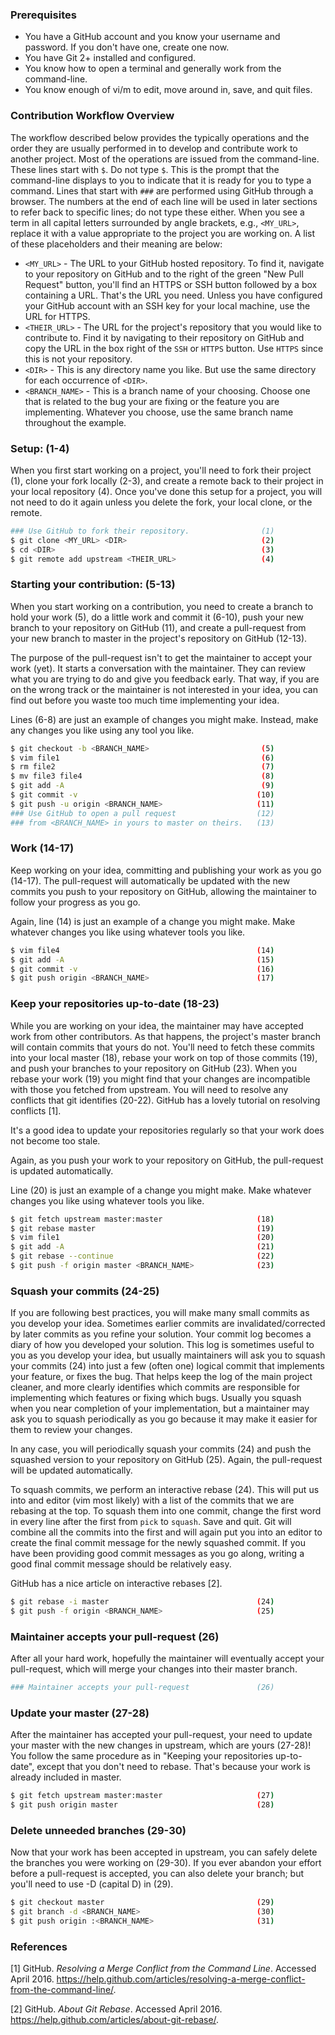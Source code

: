 ### Prerequisites

- You have a GitHub account and you know your username and password. If you
  don't have one, create one now.
- You have Git 2+ installed and configured.
- You know how to open a terminal and generally work from the command-line.
- You know enough of vi/m to edit, move around in, save, and quit files.

### Contribution Workflow Overview

The workflow described below provides the typically operations and the order
they are usually performed in to develop and contribute work to another project.
Most of the operations are issued from the command-line. These lines start with `$`.
Do not type `$`. This is the prompt that the command-line displays to you to
indicate that it is ready for you to type a command. Lines that start with `###`
are performed using GitHub through a browser. The numbers at the end of each
line will be used in later sections to refer back to specific lines; do not type
these either. When you see a term in all capital letters surrounded by angle
brackets, e.g., `<MY_URL>`, replace it with a value appropriate to the project
you are working on. A list of these placeholders and their meaning are below:

- `<MY_URL>` - The URL to your GitHub hosted repository. To find it, navigate to
  your repository on GitHub and to the right of the green "New Pull Request"
  button, you'll find an HTTPS or SSH button followed by a box containing a URL.
  That's the URL you need. Unless you have configured your GitHub account with
  an SSH key for your local machine, use the URL for HTTPS.
- `<THEIR_URL>` - The URL for the project's repository that you would like to
  contribute to. Find it by navigating to their repository on GitHub and copy
  the URL in the box right of the `SSH` or `HTTPS` button. Use `HTTPS` since
  this is not your repository.
- `<DIR>` - This is any directory name you like. But use the same directory for
  each occurrence of `<DIR>`.
- `<BRANCH_NAME>` - This is a branch name of your choosing. Choose one that is
  related to the bug your are fixing or the feature you are implementing.
  Whatever you choose, use the same branch name throughout the example.


### Setup: (1-4)

When you first start working on a project, you'll need to fork their project
(1), clone your fork locally (2-3), and create a remote back to their project in
your local repository (4). Once you've done this setup for a project, you will
not need to do it again unless you delete the fork, your local clone, or the
remote.

```bash
### Use GitHub to fork their repository.                (1)
$ git clone <MY_URL> <DIR>                              (2)
$ cd <DIR>                                              (3)
$ git remote add upstream <THEIR_URL>                   (4)
```


### Starting your contribution: (5-13)

When you start working on a contribution, you need to create a branch to hold
your work (5), do a little work and commit it (6-10), push your new branch to
your repository on GitHub (11), and create a pull-request from your new branch
to master in the project's repository on GitHub (12-13).

The purpose of the pull-request isn't to get the maintainer to accept your work
(yet). It starts a conversation with the maintainer. They can review what you
are trying to do and give you feedback early. That way, if you are on the wrong
track or the maintainer is not interested in your idea, you can find out before
you waste too much time implementing your idea.

Lines (6-8) are just an example of changes you might make. Instead, make any
changes you like using any tool you like.

```bash
$ git checkout -b <BRANCH_NAME>                         (5)
$ vim file1                                             (6)
$ rm file2                                              (7)
$ mv file3 file4                                        (8)
$ git add -A                                            (9)
$ git commit -v                                        (10)
$ git push -u origin <BRANCH_NAME>                     (11)
### Use GitHub to open a pull request                  (12)
### from <BRANCH_NAME> in yours to master on theirs.   (13)
```

### Work (14-17)

Keep working on your idea, committing and publishing your work as you go
(14-17). The pull-request will automatically be updated with the new commits you
push to your repository on GitHub, allowing the maintainer to follow your
progress as you go.

Again, line (14) is just an example of a change you might make. Make whatever
changes you like using whatever tools you like.

```bash
$ vim file4                                            (14)
$ git add -A                                           (15)
$ git commit -v                                        (16)
$ git push origin <BRANCH_NAME>                        (17)
```

### Keep your repositories up-to-date (18-23)

While you are working on your idea, the maintainer may have accepted work from
other contributors. As that happens, the project's master branch will contain
commits that yours do not. You'll need to fetch these commits into your local
master (18), rebase your work on top of those commits (19), and push your
branches to your repository on GitHub (23). When you rebase your work (19) you
might find that your changes are incompatible with those you fetched from
upstream. You will need to resolve any conflicts that git identifies (20-22).
GitHub has a lovely tutorial on resolving conflicts [1].

It's a good idea to update your repositories regularly so that your work does
not become too stale.

Again, as you push your work to your repository on GitHub, the pull-request
is updated automatically.

Line (20) is just an example of a change you might make. Make whatever changes
you like using whatever tools you like.

```bash
$ git fetch upstream master:master                     (18)
$ git rebase master                                    (19)
$ vim file1                                            (20)
$ git add -A                                           (21)
$ git rebase --continue                                (22)
$ git push -f origin master <BRANCH_NAME>              (23)
```

### Squash your commits (24-25)


If you are following best practices, you will make many small commits as you
develop your idea. Sometimes earlier commits are invalidated/corrected by later
commits as you refine your solution. Your commit log becomes a diary of how you
developed your solution. This log is sometimes useful to you as you develop your
idea, but usually maintainers will ask you to squash your commits (24) into just
a few (often one) logical commit that implements your feature, or fixes the bug.
That helps keep the log of the main project cleaner, and more clearly identifies
which commits are responsible for implementing which features or fixing which
bugs. Usually you squash when you near completion of your implementation, but a
maintainer may ask you to squash periodically as you go because it may make it
easier for them to review your changes.

In any case, you will periodically squash your commits (24) and push the
squashed version to your repository on GitHub (25). Again, the pull-request will
be updated automatically.

To squash commits, we perform an interactive rebase (24). This will put us into
and editor (vim most likely) with a list of the commits that we are rebasing at
the top. To squash them into one commit, change the first word in every line
after the first from `pick` to `squash`. Save and quit. Git will combine all the
commits into the first and will again put you into an editor to create the final
commit message for the newly squashed commit. If you have been providing good
commit messages as you go along, writing a good final commit message should be
relatively easy.

GitHub has a nice article on interactive rebases [2].

```bash
$ git rebase -i master                                 (24)
$ git push -f origin <BRANCH_NAME>                     (25)
```

### Maintainer accepts your pull-request (26)


After all your hard work, hopefully the maintainer will eventually accept your
pull-request, which will merge your changes into their master branch.

```bash
### Maintainer accepts your pull-request               (26)
```

### Update your master (27-28)

After the maintainer has accepted your pull-request, your need to update your
master with the new changes in upstream, which are yours (27-28)! You follow the
same procedure as in "Keeping your repositories up-to-date", except that you
don't  need to rebase. That's because your work is already included in master.

```bash
$ git fetch upstream master:master                     (27)
$ git push origin master                               (28)
```

### Delete unneeded branches (29-30)

Now that your work has been accepted in upstream, you can safely delete the
branches you were working on (29-30). If you ever abandon your effort before
a pull-request is accepted, you can also delete your branch; but you'll need
to use -D (capital D) in (29).

```bash
$ git checkout master                                  (29)
$ git branch -d <BRANCH_NAME>                          (30)
$ git push origin :<BRANCH_NAME>                       (31)
```

### References

[1] GitHub. _Resolving a Merge Conflict from the Command Line_. Accessed April
2016.
<https://help.github.com/articles/resolving-a-merge-conflict-from-the-command-line/>.

[2] GitHub. _About Git Rebase_. Accessed April 2016. <https://help.github.com/articles/about-git-rebase/>.
